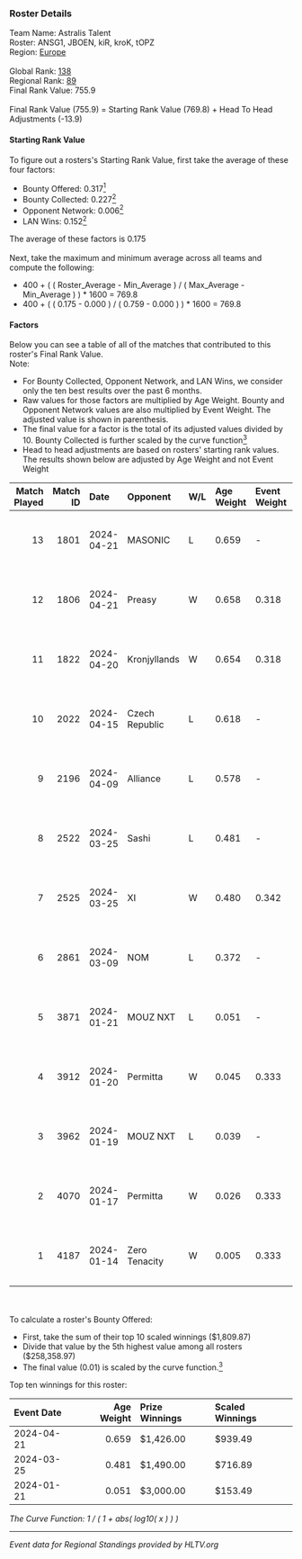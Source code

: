 ### Roster Details<br />
Team Name: Astralis Talent<br />
Roster: ANSG1, JBOEN, kiR, kroK, tOPZ<br />
Region: [Europe]( ../standings_europe.md)<br />
<br />
Global Rank: [138](../standings_global.md)<br />
Regional Rank: [89]( ../standings_europe.md)<br />
Final Rank Value:  755.9<br />
<br />
Final Rank Value (755.9) = Starting Rank Value (769.8) + Head To Head Adjustments (-13.9)<br />

#### Starting Rank Value<br />
To figure out a rosters's Starting Rank Value, first take the average of these four factors:<br />
- Bounty Offered: 0.317[<sup>1</sup>](#table2)
- Bounty Collected: 0.227[<sup>2</sup>](#table1)
- Opponent Network: 0.006[<sup>2</sup>](#table1)
- LAN Wins: 0.152[<sup>2</sup>](#table1)

The average of these factors is 0.175<br />
<br />
Next, take the maximum and minimum average across all teams and compute the following:<br />
- 400 + ( ( Roster_Average - Min_Average ) / ( Max_Average - Min_Average ) ) * 1600 = 769.8
- 400 + ( ( 0.175 - 0.000 ) / ( 0.759 - 0.000 ) ) * 1600 = 769.8


#### Factors<br />
Below you can see a table of all of the matches that contributed to this roster's Final Rank Value.<br />
Note:<br />

- For Bounty Collected, Opponent Network, and LAN Wins, we consider only the ten best results over the past 6 months.
- Raw values for those factors are multiplied by Age Weight. Bounty and Opponent Network values are also multiplied by Event Weight. The adjusted value is shown in parenthesis.
- The final value for a factor is the total of its adjusted values divided by 10. Bounty Collected is further scaled by the curve function[<sup>3</sup>](#curveFunction)
- Head to head adjustments are based on rosters' starting rank values. The results shown below are adjusted by Age Weight and not Event Weight
<span id="table1"></span><br />


| Match Played | Match ID | Date       | Opponent       | W/L | Age Weight | Event Weight | Bounty Collected | Opponent Network | LAN Wins  | H2H Adj. | Roster                        |
| -: | -: | :- | :- | :- | :- | :- | :- | :- | :- | -: | :- |
|           13 |     1801 | 2024-04-21 | MASONIC        | L   | 0.659      | -            | -                | -                | -         |    -8.28 | ANSG1, JBOEN, kiR, kroK, tOPZ |
|           12 |     1806 | 2024-04-21 | Preasy         | W   | 0.658      | 0.318        | 0.012 (0.003)    | 0.176 (0.037)    | 1 (0.658) |    12.00 | ANSG1, JBOEN, kiR, kroK, tOPZ |
|           11 |     1822 | 2024-04-20 | Kronjyllands   | W   | 0.654      | 0.318        | 0.000 (0.000)    | 0.000 (0.000)    | 1 (0.654) |     2.53 | ANSG1, JBOEN, kiR, kroK, tOPZ |
|           10 |     2022 | 2024-04-15 | Czech Republic | L   | 0.618      | -            | -                | -                | -         |    -1.64 | ANSG1, JBOEN, kiR, kroK, tOPZ |
|            9 |     2196 | 2024-04-09 | Alliance       | L   | 0.578      | -            | -                | -                | -         |    -5.21 | ANSG1, JBOEN, kiR, kroK, tOPZ |
|            8 |     2522 | 2024-03-25 | Sashi          | L   | 0.481      | -            | -                | -                | -         |    -8.66 | ANSG1, JBOEN, kiR, kroK, tOPZ |
|            7 |     2525 | 2024-03-25 | XI             | W   | 0.480      | 0.342        | 0.001 (0.000)    | 0.000 (0.000)    | 0 (0.000) |     3.17 | ANSG1, JBOEN, kiR, kroK, tOPZ |
|            6 |     2861 | 2024-03-09 | NOM            | L   | 0.372      | -            | -                | -                | -         |    -9.26 | ANSG1, JBOEN, kiR, kroK, tOPZ |
|            5 |     3871 | 2024-01-21 | MOUZ NXT       | L   | 0.051      | -            | -                | -                | -         |    -0.21 | ANSG1, JBOEN, kiR, kroK, tOPZ |
|            4 |     3912 | 2024-01-20 | Permitta       | W   | 0.045      | 0.333        | 0.038 (0.001)    | 0.837 (0.013)    | 0 (0.000) |     1.05 | ANSG1, JBOEN, kiR, kroK, tOPZ |
|            3 |     3962 | 2024-01-19 | MOUZ NXT       | L   | 0.039      | -            | -                | -                | -         |    -0.16 | ANSG1, JBOEN, kiR, kroK, tOPZ |
|            2 |     4070 | 2024-01-17 | Permitta       | W   | 0.026      | 0.333        | 0.038 (0.000)    | 0.837 (0.007)    | 0 (0.000) |     0.60 | ANSG1, JBOEN, kiR, kroK, tOPZ |
|            1 |     4187 | 2024-01-14 | Zero Tenacity  | W   | 0.005      | 0.333        | 0.153 (0.000)    | 1.000 (0.002)    | 0 (0.000) |     0.14 | ANSG1, JBOEN, kiR, kroK, tOPZ |

<br />
<span id="table2"></span><br />
To calculate a roster's Bounty Offered:<br />

- First, take the sum of their top 10 scaled winnings ($1,809.87)
- Divide that value by the 5th highest value among all rosters ($258,358.97)
- The final value (0.01) is scaled by the curve function.[<sup>3</sup>](#curveFunction)

Top ten winnings for this roster:<br />

| Event Date | Age Weight | Prize Winnings | Scaled Winnings |
| :- | -: | :- | :- |
| 2024-04-21 |      0.659 | $1,426.00      | $939.49         |
| 2024-03-25 |      0.481 | $1,490.00      | $716.89         |
| 2024-01-21 |      0.051 | $3,000.00      | $153.49         |


<span id="curveFunction"></span>_The Curve Function: 1 / ( 1 + abs( log10( x ) ) )_<br />

---
_Event data for Regional Standings provided by HLTV.org_<br />
